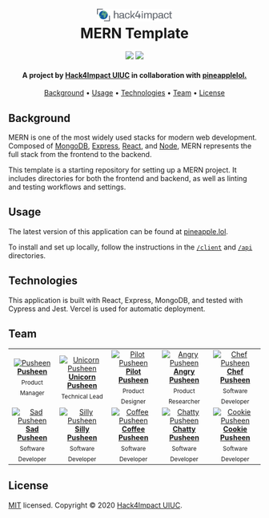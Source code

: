 <h1 align="center">
  <a href="https://uiuc.hack4impact.org"><img src="https://raw.githubusercontent.com/hack4impact-uiuc/uiuc.hack4impact.org/master/public/images/colored-logo.svg" alt="YMCA logo" width="150"></a>
  <br/>
  MERN Template
  </br>
</h1>

<p align="center">
    <img src="https://img.shields.io/circleci/build/github/hack4impact-uiuc/ymca/master?style=flat-square">
    <img src="https://img.shields.io/badge/license-MIT-blue?style=flat-square">
</p>

<h4 align="center">A project by <a href="https://uiuc.hack4impact.org/" target="_blank">Hack4Impact UIUC</a> in collaboration with <a href="https://pineapple.lol" target="_blank">pineapplelol.</a></h4>

<p align="center">
  <a href="#background">Background</a> •
  <a href="#usage">Usage</a> •
  <a href="#technologies">Technologies</a> •
  <a href="#team">Team</a> •
  <a href="#license">License</a>
</p>

## Background

MERN is one of the most widely used stacks for modern web development. Composed of [MongoDB](https://www.mongodb.com), [Express](https://expressjs.com), [React](https://reactjs.org), and [Node](https://nodejs.org/en/), MERN represents the full stack from the frontend to the backend.

This template is a starting repository for setting up a MERN project. It includes directories for both the frontend and backend, as well as linting and testing workflows and settings.

## Usage

The latest version of this application can be found at [pineapple.lol](https://pineapple.lol).

To install and set up locally, follow the instructions in the [`/client`](https://github.com/hack4impact-uiuc/mern_template/tree/main/client) and [`/api`](https://github.com/hack4impact-uiuc/mern_template/tree/main/api) directories.

## Technologies

This application is built with React, Express, MongoDB, and tested with Cypress and Jest. Vercel is used for automatic deployment.

## Team

<table align="center">
  <tr>
    <td align="center"><a href="https://neeraj.lol"><img src="https://stickershop.line-scdn.net/stickershop/v1/product/1014241/LINEStorePC/main.png" width="75px;" alt="Pusheen"/><br /><b>Pusheen</b></a><br /><sub>Product Manager</sub></td>
    <td align="center"><a href="https://neeraj.lol"><img src="https://stickershop.line-scdn.net/stickershop/v1/sticker/637244/android/sticker.png" width="75px;" alt="Unicorn Pusheen"/><br /><b>Unicorn Pusheen</b></a><br /><sub>Technical Lead</sub></td>
    <td align="center"><a href="https://neeraj.lol"><img src="https://stickershop.line-scdn.net/stickershop/v1/sticker/637275/android/sticker.png" width="75px;" alt="Pilot Pusheen"/><br /><b>Pilot Pusheen</b></a><br /><sub>Product Designer</sub></td>
    <td align="center"><a href="https://neeraj.lol"><img src="https://stickershop.line-scdn.net/stickershop/v1/sticker/637273/android/sticker.png" width="75px;" alt="Angry Pusheen"/><br /><b>Angry Pusheen</b></a><br /><sub>Product Researcher</sub></td>
    <td align="center"><a href="https://neeraj.lol"><img src="https://stickershop.line-scdn.net/stickershop/v1/sticker/637255/android/sticker.png" width="75px;" alt="Chef Pusheen"/><br /><b>Chef Pusheen</b></a><br /><sub>Software Developer</sub></td>
  </tr>
  <tr>
    <td align="center"><a href="https://neeraj.lol"><img src="https://stickershop.line-scdn.net/stickershop/v1/sticker/637245/android/sticker.png" width="75px;" alt="Sad Pusheen"/><br /><b>Sad Pusheen</b></a><br /><sub>Software Developer</sub></td>
    <td align="center"><a href="https://neeraj.lol"><img src="https://stickershop.line-scdn.net/stickershop/v1/sticker/637258/android/sticker.png" width="75px;" alt="Silly Pusheen"/><br /><b>Silly Pusheen</b></a><br /><sub>Software Developer</sub></td>
    <td align="center"><a href="https://neeraj.lol"><img src="https://stickershop.line-scdn.net/stickershop/v1/sticker/637256/android/sticker.png" width="75px;" alt="Coffee Pusheen"/><br /><b>Coffee Pusheen</b></a><br /><sub>Software Developer</sub></td>
    <td align="center"><a href="https://neeraj.lol"><img src="https://stickershop.line-scdn.net/stickershop/v1/sticker/637246/android/sticker.png" width="75px;" alt="Chatty Pusheen"/><br /><b>Chatty Pusheen</b></a><br /><sub>Software Developer</sub></td>
    <td align="center"><a href="https://neeraj.lol"><img src="https://stickershop.line-scdn.net/stickershop/v1/sticker/637251/android/sticker.png" width="75px;" alt="Cookie Pusheen"/><br /><b>Cookie Pusheen</b></a><br /><sub>Software Developer</sub></td>

  </tr>
</table>

## License

[MIT](https://github.com/hack4impact-uiuc/ymca/blob/master/LICENSE) licensed. Copyright © 2020 [Hack4Impact UIUC](https://github.com/hack4impact-uiuc).
